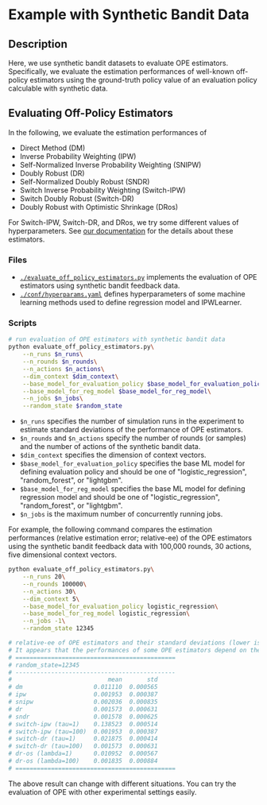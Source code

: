 # Example with Synthetic Bandit Data


## Description

Here, we use synthetic bandit datasets to evaluate OPE estimators.
Specifically, we evaluate the estimation performances of well-known off-policy estimators using the ground-truth policy value of an evaluation policy calculable with synthetic data.

## Evaluating Off-Policy Estimators

In the following, we evaluate the estimation performances of
- Direct Method (DM)
- Inverse Probability Weighting (IPW)
- Self-Normalized Inverse Probability Weighting (SNIPW)
- Doubly Robust (DR)
- Self-Normalized Doubly Robust (SNDR)
- Switch Inverse Probability Weighting (Switch-IPW)
- Switch Doubly Robust (Switch-DR)
- Doubly Robust with Optimistic Shrinkage (DRos)

For Switch-IPW, Switch-DR, and DRos, we try some different values of hyperparameters.
See [our documentation](https://zr-obp.readthedocs.io/en/latest/estimators.html) for the details about these estimators.

### Files
- [`./evaluate_off_policy_estimators.py`](./evaluate_off_policy_estimators.py) implements the evaluation of OPE estimators using synthetic bandit feedback data.
- [`./conf/hyperparams.yaml`](./conf/hyperparams.yaml) defines hyperparameters of some machine learning methods used to define regression model and IPWLearner.

### Scripts

```bash
# run evaluation of OPE estimators with synthetic bandit data
python evaluate_off_policy_estimators.py\
    --n_runs $n_runs\
    --n_rounds $n_rounds\
    --n_actions $n_actions\
    --dim_context $dim_context\
    --base_model_for_evaluation_policy $base_model_for_evaluation_policy\
    --base_model_for_reg_model $base_model_for_reg_model\
    --n_jobs $n_jobs\
    --random_state $random_state
```
- `$n_runs` specifies the number of simulation runs in the experiment to estimate standard deviations of the performance of OPE estimators.
- `$n_rounds` and `$n_actions` specify the number of rounds (or samples) and the number of actions of the synthetic bandit data.
- `$dim_context` specifies the dimension of context vectors.
- `$base_model_for_evaluation_policy` specifies the base ML model for defining evaluation policy and should be one of "logistic_regression", "random_forest", or "lightgbm".
- `$base_model_for_reg_model` specifies the base ML model for defining regression model and should be one of "logistic_regression", "random_forest", or "lightgbm".
- `$n_jobs` is the maximum number of concurrently running jobs.

For example, the following command compares the estimation performances (relative estimation error; relative-ee) of the OPE estimators using the synthetic bandit feedback data with 100,000 rounds, 30 actions, five dimensional context vectors.

```bash
python evaluate_off_policy_estimators.py\
    --n_runs 20\
    --n_rounds 100000\
    --n_actions 30\
    --dim_context 5\
    --base_model_for_evaluation_policy logistic_regression\
    --base_model_for_reg_model logistic_regression\
    --n_jobs -1\
    --random_state 12345

# relative-ee of OPE estimators and their standard deviations (lower is better).
# It appears that the performances of some OPE estimators depend on the choice of their hyperparameters.
# =============================================
# random_state=12345
# ---------------------------------------------
#                           mean       std
# dm                    0.011110  0.000565
# ipw                   0.001953  0.000387
# snipw                 0.002036  0.000835
# dr                    0.001573  0.000631
# sndr                  0.001578  0.000625
# switch-ipw (tau=1)    0.138523  0.000514
# switch-ipw (tau=100)  0.001953  0.000387
# switch-dr (tau=1)     0.021875  0.000414
# switch-dr (tau=100)   0.001573  0.000631
# dr-os (lambda=1)      0.010952  0.000567
# dr-os (lambda=100)    0.001835  0.000884
# =============================================
```

The above result can change with different situations.
You can try the evaluation of OPE with other experimental settings easily.
